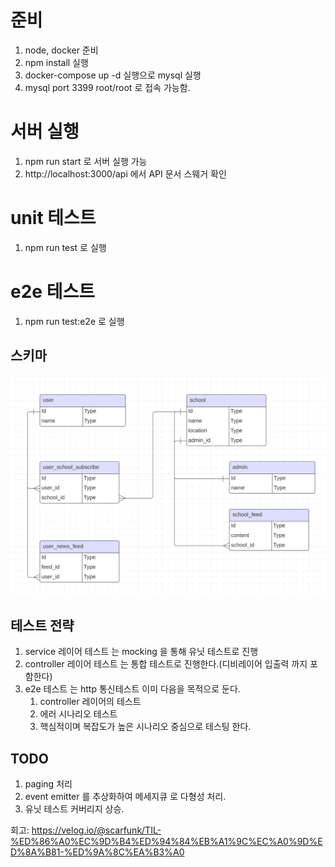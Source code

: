 

# 준비

1. node, docker 준비
2. npm install 실행
3. docker-compose up -d 실행으로 mysql 실행
4. mysql port 3399 root/root 로 접속 가능함.

# 서버 실행

1. npm run start 로 서버 실행 가능
2. http://localhost:3000/api 에서 API 문서 스웨거 확인

# unit 테스트
1. npm run test 로 실행

# e2e 테스트

1. npm run test:e2e 로 실행 


## 스키마
![img.png](img.png)

## 테스트 전략

1. service 레이어 테스트 는 mocking 을 통해 유닛 테스트로 진행
2. controller 레이어 테스트 는 통합 테스트로 진행한다.(디비레이어 입출력 까지 포함한다)
3. e2e 테스트 는 http 통신테스트 이미 다음을 목적으로 둔다.
   1. controller 레이어의 테스트
   2. 에러 시나리오 테스트
   2. 핵심적이며 복잡도가 높은 시나리오 중심으로 테스팅 한다.

## TODO

1. paging 처리
2. event emitter 를 추상화하여 메세지큐 로 다형성 처리.
3. 유닛 테스트 커버리지 상승.

회고: https://velog.io/@scarfunk/TIL-%ED%86%A0%EC%9D%B4%ED%94%84%EB%A1%9C%EC%A0%9D%ED%8A%B81-%ED%9A%8C%EA%B3%A0
